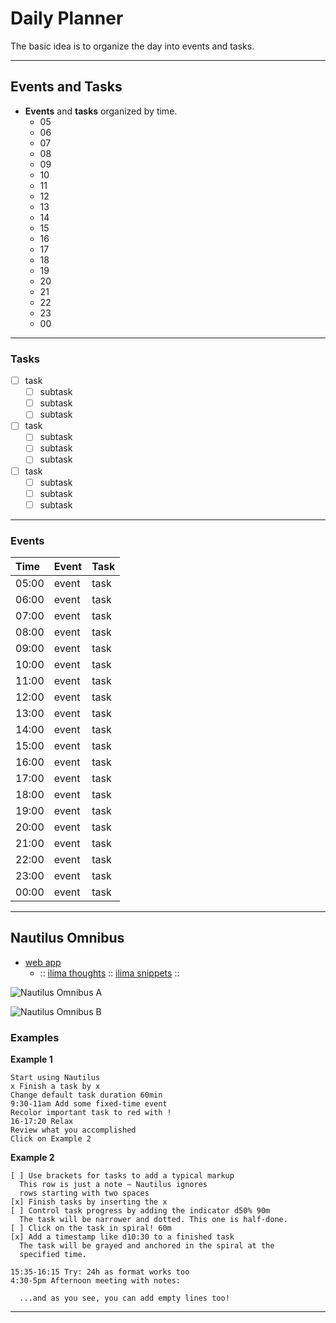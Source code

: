 # Daily Planner 

The basic idea is to organize the day into events and tasks.

-------

## Events and Tasks

- **Events** and **tasks** organized by time.
    - 05
    - 06
    - 07
    - 08
    - 09
    - 10
    - 11
    - 12
    - 13
    - 14
    - 15
    - 16
    - 17
    - 18
    - 19
    - 20
    - 21
    - 22
    - 23
    - 00

-------

### Tasks

- [ ] task
    - [ ] subtask
    - [ ] subtask
    - [ ] subtask
- [ ] task
    - [ ] subtask
    - [ ] subtask
    - [ ] subtask
- [ ] task
    - [ ] subtask
    - [ ] subtask
    - [ ] subtask

-------

### Events

| Time  | Event | Task |
| :---  | :---- | :--- |
| 05:00 | event | task |
| 06:00 | event | task |
| 07:00 | event | task |
| 08:00 | event | task |
| 09:00 | event | task |
| 10:00 | event | task |
| 11:00 | event | task |
| 12:00 | event | task |
| 13:00 | event | task |
| 14:00 | event | task |
| 15:00 | event | task |
| 16:00 | event | task |
| 17:00 | event | task |
| 18:00 | event | task |
| 19:00 | event | task |
| 20:00 | event | task |
| 21:00 | event | task |
| 22:00 | event | task |
| 23:00 | event | task |
| 00:00 | event | task |

-------

## Nautilus Omnibus

- [web app](https://nautilus-omnibus.web.app/)
    - :: [ilima thoughts](https://thoughts.ilima.xyz/) :: [ilima snippets](https://snippets.ilima.xyz/) ::

![Nautilus Omnibus A](./data/nautilus-omnibus-1.jpg)

![Nautilus Omnibus B](./data/nautilus-omnibus-2.jpg)


### Examples

**Example 1**
```
Start using Nautilus
x Finish a task by x
Change default task duration 60min
9:30-11am Add some fixed-time event
Recolor important task to red with !
16-17:20 Relax
Review what you accomplished
Click on Example 2
```

**Example 2**
```
[ ] Use brackets for tasks to add a typical markup
  This row is just a note – Nautilus ignores 
  rows starting with two spaces
[x] Finish tasks by inserting the x
[ ] Control task progress by adding the indicator d50% 90m
  The task will be narrower and dotted. This one is half-done.
[ ] Click on the task in spiral! 60m
[x] Add a timestamp like d10:30 to a finished task
  The task will be grayed and anchored in the spiral at the 
  specified time.

15:35-16:15 Try: 24h as format works too
4:30-5pm Afternoon meeting with notes:

  ...and as you see, you can add empty lines too!
```

-------

